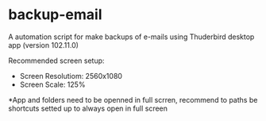 # backup-email

A automation script for make backups of e-mails using Thuderbird desktop app (version 102.11.0)

Recommended screen setup:

- Screen Resolutiom: 2560x1080
- Screen Scale: 125%

\*App and folders need to be openned in full scrren, recommend to paths be shortcuts setted up to always open in full screen

